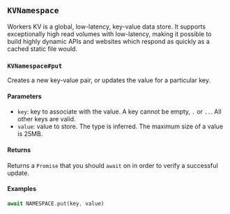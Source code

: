 ## `KVNamespace`

Workers KV is a global, low-latency, key-value data store. It supports exceptionally high read volumes with low-latency,
making it possible to build highly dynamic APIs and websites which respond as quickly as a cached static file would.

### `KVNamespace#put`

Creates a new key-value pair, or updates the value for a particular key.

#### Parameters

- `key`: key to associate with the value. A key cannot be empty, `.` or `..`. All other keys are valid.
- `value`: value to store. The type is inferred. The maximum size of a value is 25MB.

#### Returns

Returns a `Promise` that you should `await` on in order to verify a successful update.

#### Examples

```js
await NAMESPACE.put(key, value)
```
